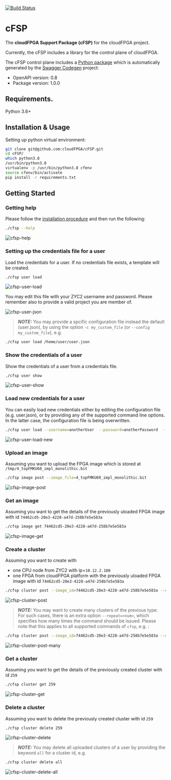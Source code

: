 [![Build Status](https://jenkins.cloudfpga.zc2.ibm.com/buildStatus/icon?job=cFSP)](https://jenkins.cloudfpga.zc2.ibm.com/job/cFSP/)

# cFSP

The **cloudFPGA Support Package (cFSP)** for the cloudFPGA project.

Currently, the cFSP includes a library for the control plane of cloudFPGA.

The cFSP control plane includes a [Python package](cFSPlib/python_api_client/README.md) which is automatically generated by the [Swagger Codegen](https://github.com/swagger-api/swagger-codegen) project:

- OpenAPI version: 0.8
- Package version: 1.0.0

## Requirements.

Python 3.6+

## Installation & Usage

Setting up python virtual environment:

```bash
git clone git@github.com:cloudFPGA/cFSP.git
cd cFSP/
which python3.8
/usr/bin/python3.8
virtualenv -p /usr/bin/python3.8 cfenv
source cfenv/bin/activate
pip install -r requirements.txt
```


## Getting Started

### Getting help

Please follow the [installation procedure](#installation--usage) and then run the following:


```bash
./cfsp --help
```

![cfsp-help](doc/img/1.png)

### Setting up the credentials file for a user

Load the credentials for a user. If no credentials file exists, a template will be created.

```bash
./cfsp user load
```

![cfsp-user-load](doc/img/2.png)

You may edit this file with your ZYC2 username and password. Please remember also to provide a valid project you are member of.

![cfsp-user-json](doc/img/3.png)

> **_NOTE:_** You may provide a spcific configuration file instead the default (user.json), by using the option `-c my_custom_file` (or `--config my_custom_file`), e.g.

```bash
./cfsp user load /home/user/user.json
```

### Show the credentials of a user

Show the credentials of a user from a credentials file.

```bash
./cfsp user show
```

![cfsp-user-show](doc/img/2a.png)


### Load new credentials for a user

You can easily load new credentials either by editing the configuration file (e.g. user.json), or by providing any of the supported command line options. In the latter case, the configuration file is being overwritten.

```bash
./cfsp user load --username=anotherUser  --password=anotherPassword  --project=anotherProject
```

![cfsp-user-load-new](doc/img/2b.png)


### Upload an image

Assuming you want to upload the FPGA image which is stored at `/tmp/4_topFMKU60_impl_monolithic.bit`

```bash
./cfsp image post --image_file=4_topFMKU60_impl_monolithic.bit

```

![cfsp-image-post](doc/img/4.png)


### Get an image

Assuming you want to get the details of the previously uloaded FPGA image with id `74462cd5-20e3-4228-a47d-258b7e5e583a`

```bash
./cfsp image get 74462cd5-20e3-4228-a47d-258b7e5e583a
```

![cfsp-image-get](doc/img/5.png)


### Create a cluster

Assuming you want to create with
  * one CPU node from ZYC2 with ip=`10.12.2.100`
  * one FPGA from cloudFPGA platform with the previously uloaded FPGA image with id `74462cd5-20e3-4228-a47d-258b7e5e583a`

```bash
./cfsp cluster post --image_id=74462cd5-20e3-4228-a47d-258b7e5e583a --node_ip=10.12.2.100
```

![cfsp-cluster-post](doc/img/6.png)


> **_NOTE:_** You may want to create many clusters of the previous type. For such cases, there is an extra option `--repeat=<num>`, which specifies how many times the command should be issued. Please note that this applies to all supported commands of `cfsp`, e.g. :

```bash
./cfsp cluster post --image_id=74462cd5-20e3-4228-a47d-258b7e5e583a --node_ip=10.12.2.100 --repeat=2
```

![cfsp-cluster-post-many](doc/img/6a.png)


### Get a cluster

Assuming you want to get the details of the previously created cluster with id `259`

```bash
./cfsp cluster get 259
```

![cfsp-cluster-get](doc/img/7.png)


### Delete a cluster

Assuming you want to delete the previously created cluster with id `259`

```bash
./cfsp cluster delete 259
```

![cfsp-cluster-delete](doc/img/8.png)

> **_NOTE:_** You may delete all uploaded clusters of a user by providing the keyword `all` for a cluster id, e.g.

```bash
./cfsp cluster delete all
```

![cfsp-cluster-delete-all](doc/img/9.png)
